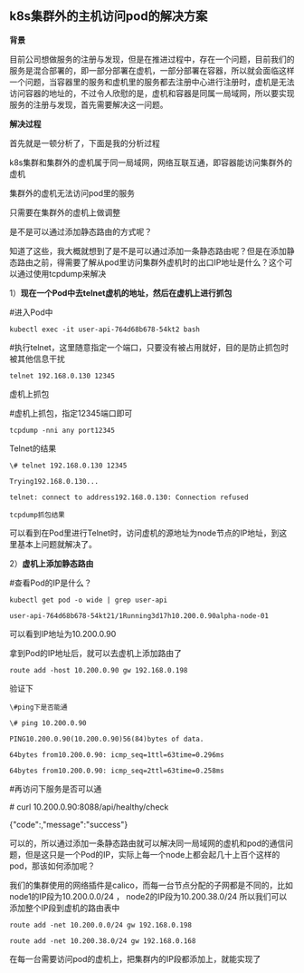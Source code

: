 ## k8s集群外的主机访问pod的解决方案

**背景**

​    目前公司想做服务的注册与发现，但是在推进过程中，存在一个问题，目前我们的服务是混合部署的，即一部分部署在虚机，一部分部署在容器，所以就会面临这样一个问题，当容器里的服务和虚机里的服务都去注册中心进行注册时，虚机是无法访问容器的地址的，不过令人欣慰的是，虚机和容器是同属一局域网，所以要实现服务的注册与发现，首先需要解决这一问题。

**解决过程**

首先就是一顿分析了，下面是我的分析过程

k8s集群和集群外的虚机属于同一局域网，网络互联互通，即容器能访问集群外的虚机

集群外的虚机无法访问pod里的服务

只需要在集群外的虚机上做调整

是不是可以通过添加静态路由的方式呢？

知道了这些，我大概就想到了是不是可以通过添加一条静态路由呢？但是在添加静态路由之前，得需要了解从pod里访问集群外虚机时的出口IP地址是什么？这个可以通过使用tcpdump来解决

1）**现在一个Pod中去telnet虚机的地址，然后在虚机上进行抓包**

\#进入Pod中

```shell
kubectl exec -it user-api-764d68b678-54kt2 bash
```

\#执行telnet，这里随意指定一个端口，只要没有被占用就好，目的是防止抓包时被其他信息干扰

```shell
telnet 192.168.0.130 12345
```

虚机上抓包

\#虚机上抓包，指定12345端口即可

```shell
tcpdump -nni any port12345
```

Telnet的结果

```shell
\# telnet 192.168.0.130 12345

Trying192.168.0.130...

telnet: connect to address192.168.0.130: Connection refused

tcpdump抓包结果
```



可以看到在Pod里进行Telnet时，访问虚机的源地址为node节点的IP地址，到这里基本上问题就解决了。

2）**虚机上添加静态路由**

\#查看Pod的IP是什么？

```shell
kubectl get pod -o wide | grep user-api

user-api-764d68b678-54kt21/1Running3d17h10.200.0.90alpha-node-01        
```

   

可以看到IP地址为10.200.0.90

拿到Pod的IP地址后，就可以去虚机上添加路由了

```shell
route add -host 10.200.0.90 gw 192.168.0.198
```

验证下

```shell
\#ping下是否能通

\# ping 10.200.0.90

PING10.200.0.90(10.200.0.90)56(84)bytes of data.

64bytes from10.200.0.90: icmp_seq=1ttl=63time=0.296ms

64bytes from10.200.0.90: icmp_seq=2ttl=63time=0.258ms
```

\#再访问下服务是否可以通

\# curl 10.200.0.90:8088/api/healthy/check

{"code":,"message":"success"}

可以的，所以通过添加一条静态路由就可以解决同一局域网的虚机和pod的通信问题，但是这只是一个Pod的IP，实际上每一个node上都会起几十上百个这样的pod，那该如何添加呢？

我们的集群使用的网络插件是calico，而每一台节点分配的子网都是不同的，比如node1的IP段为10.200.0.0/24 ， node2的IP段为10.200.38.0/24 所以我们可以添加整个IP段到虚机的路由表中

```shell
route add -net 10.200.0.0/24 gw 192.168.0.198

route add -net 10.200.38.0/24 gw 192.168.0.168
```

在每一台需要访问pod的虚机上，把集群内的IP段都添加上，就能实现了